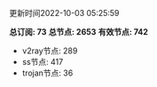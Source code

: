 更新时间2022-10-03 05:25:59

**总订阅: 73**
**总节点: 2653**
**有效节点: 742**
- v2ray节点: 289
- ss节点: 417
- trojan节点: 36
